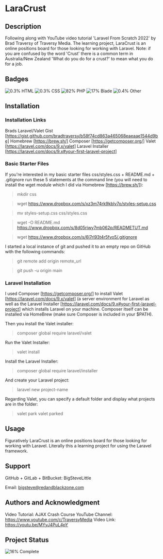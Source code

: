 # LaraCrust

## Description
Following along with YouTube video tutorial 'Laravel From Scratch 2022' by Brad Traversy of Traversy Media. The learning project, LaraCrust is an online positions board for those looking for working with Laravel. Note: if you are confused by the word 'Crust' there is a common term in Australia/New Zealand 'What do you do for a crust?' to mean what you do for a job. 

## Badges
![0.3% HTML](https://img.shields.io/static/v1?label=HTML&message=0.3%&color=orange)
![0.3% CSS](https://img.shields.io/static/v1?label=CSS&message=0.3%&color=blue)
![82% PHP](https://img.shields.io/static/v1?label=PHP&message=82%&color=purple)
![17% Blade](https://img.shields.io/static/v1?label=Blade&message=17%&color=pink)
![0.4% Other](https://img.shields.io/static/v1?label=Other&message=0.4%&color=lightgray)

## Installation
### Installation Links
Brads Laravel/Valet Gist [https://gist.github.com/bradtraversy/b58f74cd863a465068eaeaae1544d9be]
Homebrew [https://brew.sh/]
Composer [https://getcomposer.org/]
Valet [https://laravel.com/docs/9.x/valet]
Laravel Installer [https://laravel.com/docs/9.x#your-first-laravel-project]

### Basic Starter Files
If you're interested in my basic starter files css/styles.css + README.md + .gitignore run these 5 statements at the command line (you will need to install the wget module which I did via Homebrew [https://brew.sh/]):

> mkdir css 

> wget https://www.dropbox.com/s/xz3m74rk9kblv7o/styles-setup.css 

> mv styles-setup.css css/styles.css 

> wget -O README.md https://www.dropbox.com/s/8d05riwy7mb062p/READMETUT.md 

> wget https://www.dropbox.com/s/6l7rl93t4r5fvo5/.gitignore 

I started a local instance of git and pushed it to an empty repo on GitHub with the following commands:

> git remote add origin remote_url

> git push -u origin main

### Laravel Installation

I used Composer [https://getcomposer.org/] to install Valet [https://laravel.com/docs/9.x/valet] (a server environment for Laravel as well as the Laravel Installer [https://laravel.com/docs/9.x#your-first-laravel-project] which installs Laravel  on your machine. Composer itself can be installed via HomeBrew (make sure Composer is included in your $PATH).

Then you install the Valet installer:
> composer global require laravel/valet

Run the Valet Installer:
> valet install

Install the Laravel Installer:
> composer global require laravel/installer

And create your Laravel project:
> laravel new project-name

Regarding Valet, you can specify a default folder and display what projects are in the folder:
> valet park
> valet parked

## Usage
Figuratively LaraCrust is an online positions board for those looking for working with Laravel. Literally this a learning project for using the Laravel framework. 

## Support
GitHub + GitLab + BitBucket: BigSteveLittle

Email: bigsteve@redandblackzone.com

## Authors and Acknowledgment
Video Tutorial: AJAX Crash Course
YouTube Channel: https://www.youtube.com/c/TraversyMedia
Video Link: https://youtu.be/MYyJ4PuL4pY

## Project Status
![16% Complete](https://img.shields.io/static/v1?label=Completed&message=16%&color=green)
